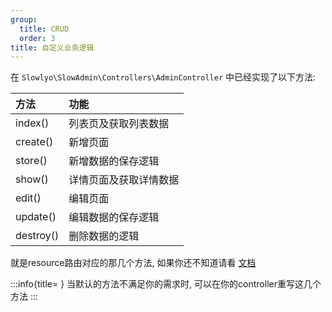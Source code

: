 ```yaml
---
group:
  title: CRUD
  order: 3
title: 自定义业务逻辑
---
```


在 `Slowlyo\SlowAdmin\Controllers\AdminController` 中已经实现了以下方法:

| 方法        | 功能          |
|:----------|:------------|
| index()   | 列表页及获取列表数据  |
| create()  | 新增页面        |
| store()   | 新增数据的保存逻辑   |
| show()    | 详情页面及获取详情数据 |
| edit()    | 编辑页面        |
| update()  | 编辑数据的保存逻辑   |
| destroy() | 删除数据的逻辑     |

就是resource路由对应的那几个方法, 如果你还不知道请看 [文档](https://learnku.com/docs/laravel/9.x/controllers/12212#restful-naming-resource-routes)

:::info{title=&nbsp;}
当默认的方法不满足你的需求时, 可以在你的controller重写这几个方法
:::
